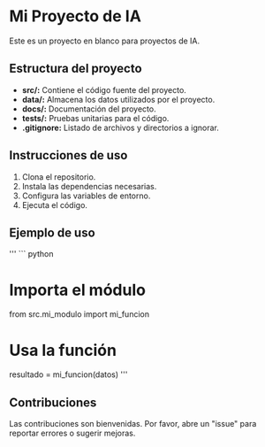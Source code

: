 # Mi Proyecto de IA

Este es un proyecto en blanco para proyectos de IA.

## Estructura del proyecto

* **src/:** Contiene el código fuente del proyecto.
* **data/:**  Almacena los datos utilizados por el proyecto.
* **docs/:**  Documentación del proyecto.
* **tests/:**  Pruebas unitarias para el código.
* **.gitignore:**  Listado de archivos y directorios a ignorar.

## Instrucciones de uso

1. Clona el repositorio.
2. Instala las dependencias necesarias.
3. Configura las variables de entorno.
4. Ejecuta el código.

## Ejemplo de uso ##
''' ``` python
# Importa el módulo
from src.mi_modulo import mi_funcion

# Usa la función
resultado = mi_funcion(datos)
'''

## Contribuciones
Las contribuciones son bienvenidas. Por favor, abre un "issue" para reportar errores o sugerir mejoras.
